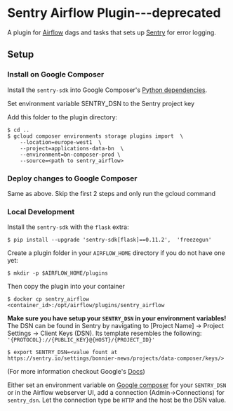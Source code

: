 # Sentry Airflow Plugin---deprecated

A plugin for [Airflow](https://airflow.apache.org/) dags and tasks that sets up [Sentry](https://sentry.io) for error logging. 

## Setup

### Install on Google Composer

Install the `sentry-sdk` into Google Composer's [Python dependencies](https://cloud.google.com/composer/docs/how-to/using/installing-python-dependencies#install-package).

Set environment variable SENTRY_DSN to the Sentry project key

Add this folder to the plugin directory:

```shell
$ cd ..
$ gcloud composer environments storage plugins import  \ 
    --location=europe-west1  \ 
    --project=applications-data-bn  \ 
    --environment=bn-composer-prod \ 
    --source=<path to sentry_airflow>
```

### Deploy changes to Google Composer

Same as above. Skip the first 2 steps and only run the gcloud command

### Local Development

Install the `sentry-sdk` with the `flask` extra:

```shell
$ pip install --upgrade 'sentry-sdk[flask]==0.11.2',  'freezegun'
```

Create a plugin folder in your `AIRFLOW_HOME` directory if you do not have one yet:

```shell
$ mkdir -p $AIRFLOW_HOME/plugins
```

Then copy the plugin into your container 

```shell
$ docker cp sentry_airflow <container_id>:/opt/airflow/plugins/sentry_airflow
```

**Make sure you have setup your `SENTRY_DSN` in your environment variables!** 
The DSN can be found in Sentry by navigating to [Project Name] -> Project Settings -> Client Keys (DSN). Its template resembles the following: `'{PROTOCOL}://{PUBLIC_KEY}@{HOST}/{PROJECT_ID}'`

```shell
$ export SENTRY_DSN=<value fount at  https://sentry.io/settings/bonnier-news/projects/data-composer/keys/> 
```


(For more information checkout Google's [Docs](https://cloud.google.com/composer/docs/concepts/plugins#installing_a_plugin))

Either set an environment variable on [Google composer](https://cloud.google.com/composer/docs/how-to/managing/environment-variables) for your `SENTRY_DSN`
or in the Airflow webserver UI, add a connection (Admin->Connections) for `sentry_dsn`. Let the connection type be `HTTP` and the host be the DSN value.
